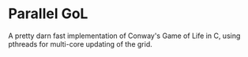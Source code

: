 Parallel GoL
============

A pretty darn fast implementation of Conway's Game of Life in C, using pthreads for multi-core updating of the grid.

